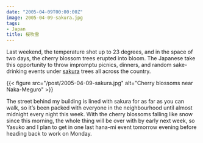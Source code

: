 ```yaml
---
date: "2005-04-09T00:00:00Z"
image: 2005-04-09-sakura.jpg
tags:
- Japan
title: 桜吹雪
---
```


Last weekend, the temperature shot up to 23 degrees, and in the space of two
days, the cherry blossom trees erupted into bloom. The Japanese take this
opportunity to throw impromptu picnics, dinners, and random sake-drinking
events under [sakura][wiki_sakura] trees all across the country.<!--more-->

{{< figure src="/post/2005-04-09-sakura.jpg"
    alt="Cherry blossoms near Naka-Meguro" >}}

The street behind my building is lined with sakura for as far as you can walk,
so it’s been packed with everyone in the neighbourhood until almost midnight
every night this week. With the cherry blossoms falling like snow since this
morning, the whole thing will be over with by early next week, so Yasuko and I
plan to get in one last hana-mi event tomorrow evening before heading back to
work on Monday.

[wiki_sakura]: https://en.wikipedia.org/wiki/Cherry_blossom
